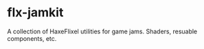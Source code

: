 # flx-jamkit
A collection of HaxeFlixel utilities for game jams. Shaders, resuable components, etc. 

